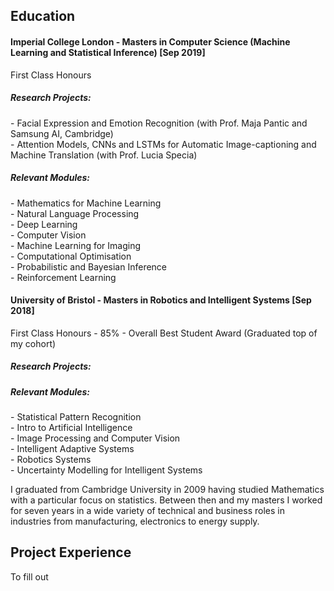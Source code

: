 ## Education
#### Imperial College London - Masters in Computer Science (Machine Learning and Statistical Inference)  [Sep 2019]
First Class Honours
##### Research Projects:  
\- Facial Expression and Emotion Recognition (with Prof. Maja Pantic and Samsung AI, Cambridge)  
\- Attention Models, CNNs and LSTMs for Automatic Image-captioning and Machine Translation (with Prof. Lucia Specia)

##### Relevant Modules:  
\- Mathematics for Machine Learning  
\- Natural Language Processing  
\- Deep Learning  
\- Computer Vision  
\- Machine Learning for Imaging  
\- Computational Optimisation  
\- Probabilistic and Bayesian Inference  
\- Reinforcement Learning  

#### University of Bristol - Masters in Robotics and Intelligent Systems [Sep 2018]
First Class Honours - 85% - Overall Best Student Award (Graduated top of my cohort)

##### Research Projects:  


##### Relevant Modules:  
\- Statistical Pattern Recognition  
\- Intro to Artificial Intelligence  
\- Image Processing and Computer Vision  
\- Intelligent Adaptive Systems  
\- Robotics Systems  
\- Uncertainty Modelling for Intelligent Systems  


I graduated from Cambridge University in 2009 having studied Mathematics with a particular focus on statistics. Between then and my masters I worked for seven years in a wide variety of technical and business roles in industries from manufacturing, electronics to energy supply.


## Project Experience
To fill out
